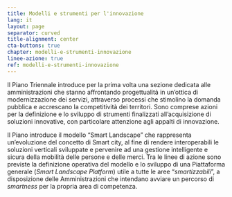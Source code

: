 ```yaml
---
title: Modelli e strumenti per l'innovazione
lang: it
layout: page
separator: curved
title-alignment: center
cta-buttons: true
chapter: modelli-e-strumenti-innovazione
linee-azione: true
ref: modelli-e-strumenti-innovazione
---
```

Il Piano Triennale introduce per la prima volta una sezione dedicata alle
amministrazioni che stanno affrontando progettualità in un’ottica di
modernizzazione dei servizi, attraverso processi che stimolino la domanda
pubblica e accrescano la competitività dei territori. Sono comprese azioni per
la definizione e lo sviluppo di strumenti finalizzati all’acquisizione di
soluzioni innovative, con particolare attenzione agli appalti di innovazione.

Il Piano introduce il modello “Smart Landscape” che rappresenta un’evoluzione
del concetto di Smart city, al fine di rendere interoperabili le soluzioni
verticali sviluppate e pervenire ad una gestione intelligente e sicura della
mobilità delle persone e delle merci. Tra le linee di azione sono previste la
definizione operativa del modello e lo sviluppo di una Piattaforma generale
(*Smart Landscape Platform*) utile a tutte le aree “*smartizzabili*”, a
disposizione delle Amministrazioni che intendano avviare un percorso di
*smartness* per la propria area di competenza.
